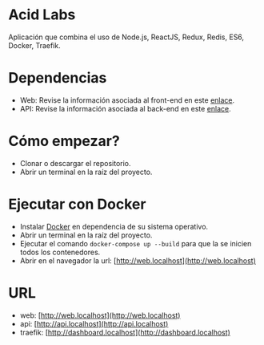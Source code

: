 # Acid Labs
Aplicación que combina el uso de Node.js, ReactJS, Redux, Redis, ES6, Docker, Traefik.

# Dependencias
- Web: Revise la información asociada al front-end en este [enlace](https://github.com/mlezcano1985/acid_labs_front).
- API: Revise la información asociada al back-end en este [enlace](https://github.com/mlezcano1985/acid_labs_backend).

# Cómo empezar?
- Clonar o descargar el repositorio.
- Abrir un terminal en la raíz del proyecto.

# Ejecutar con Docker
- Instalar [Docker](https://docs.docker.com/compose/install/) en dependencia de su sistema operativo.
- Abrir un terminal en la raíz del proyecto.
- Ejecutar el comando `docker-compose up --build` para que la se inicien todos los contenedores.
- Abrir en el navegador la url: [http://web.localhost](http://web.localhost)

# URL
- web: [http://web.localhost](http://web.localhost)
- api: [http://api.localhost](http://api.localhost)
- traefik: [http://dashboard.localhost](http://dashboard.localhost)